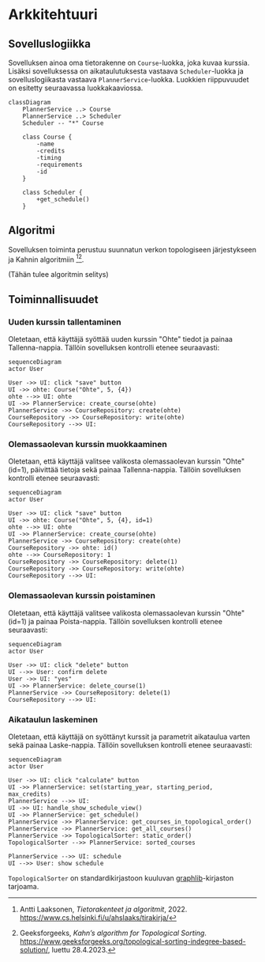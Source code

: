 # Arkkitehtuuri

## Sovelluslogiikka

Sovelluksen ainoa oma tietorakenne on `Course`-luokka, joka kuvaa kurssia.
Lisäksi sovelluksessa on aikataulutuksesta vastaava `Scheduler`-luokka ja sovelluslogiikasta vastaava `PlannerService`-luokka.
Luokkien riippuvuudet on esitetty seuraavassa luokkakaaviossa.

```mermaid
classDiagram
    PlannerService ..> Course
    PlannerService ..> Scheduler
    Scheduler -- "*" Course

    class Course {
        -name
        -credits
        -timing
        -requirements
        -id
    }

    class Scheduler {
        +get_schedule()
    }
```

## Algoritmi

Sovelluksen toiminta perustuu suunnatun verkon topologiseen järjestykseen  ja Kahnin algoritmiin [^tirakirja][^kahn].

(Tähän tulee algoritmin selitys)

## Toiminnallisuudet

### Uuden kurssin tallentaminen

Oletetaan, että käyttäjä syöttää uuden kurssin "Ohte" tiedot ja painaa Tallenna-nappia.
Tällöin sovelluksen kontrolli etenee seuraavasti:

```mermaid
sequenceDiagram
actor User

User ->> UI: click "save" button
UI ->> ohte: Course("Ohte", 5, {4})
ohte -->> UI: ohte
UI ->> PlannerService: create_course(ohte)
PlannerService ->> CourseRepository: create(ohte)
CourseRepository ->> CourseRepository: write(ohte)
CourseRepository -->> UI: 
```

### Olemassaolevan kurssin muokkaaminen

Oletetaan, että käyttäjä valitsee valikosta olemassaolevan kurssin "Ohte" (id=1), päivittää tietoja sekä painaa Tallenna-nappia.
Tällöin sovelluksen kontrolli etenee seuraavasti:

```mermaid
sequenceDiagram
actor User

User ->> UI: click "save" button
UI ->> ohte: Course("Ohte", 5, {4}, id=1)
ohte -->> UI: ohte
UI ->> PlannerService: create_course(ohte)
PlannerService ->> CourseRepository: create(ohte)
CourseRepository ->> ohte: id()
ohte -->> CourseRepository: 1
CourseRepository ->> CourseRepository: delete(1)
CourseRepository ->> CourseRepository: write(ohte)
CourseRepository -->> UI: 
```

### Olemassaolevan kurssin poistaminen

Oletetaan, että käyttäjä valitsee valikosta olemassaolevan kurssin "Ohte" (id=1) ja painaa Poista-nappia.
Tällöin sovelluksen kontrolli etenee seuraavasti:

```mermaid
sequenceDiagram
actor User

User ->> UI: click "delete" button
UI -->> User: confirm delete
User ->> UI: "yes"
UI ->> PlannerService: delete_course(1)
PlannerService ->> CourseRepository: delete(1)
CourseRepository -->> UI: 
```

### Aikataulun laskeminen

Oletetaan, että käyttäjä on syöttänyt kurssit ja parametrit aikataulua varten sekä painaa Laske-nappia.
Tällöin sovelluksen kontrolli etenee seuraavasti:

```mermaid
sequenceDiagram
actor User

User ->> UI: click "calculate" button
UI ->> PlannerService: set(starting_year, starting_period, max_credits)
PlannerService -->> UI: 
UI ->> UI: handle_show_schedule_view()
UI ->> PlannerService: get_schedule()
PlannerService ->> PlannerService: get_courses_in_topological_order()
PlannerService ->> PlannerService: get_all_courses()
PlannerService ->> TopologicalSorter: static_order()
TopologicalSorter -->> PlannerService: sorted_courses

PlannerService -->> UI: schedule
UI -->> User: show schedule
```

`TopologicalSorter` on standardikirjastoon kuuluvan [graphlib](https://docs.python.org/3/library/graphlib.html)-kirjaston tarjoama.

[^tirakirja]: Antti Laaksonen, *Tietorakenteet ja algoritmit*, 2022. https://www.cs.helsinki.fi/u/ahslaaks/tirakirja/
[^kahn]: Geeksforgeeks, *Kahn’s algorithm for Topological Sorting*. https://www.geeksforgeeks.org/topological-sorting-indegree-based-solution/, luettu 28.4.2023.
